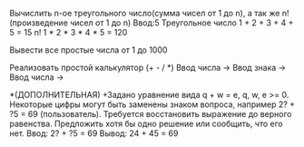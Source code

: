 Вычислить n-ое треугольного число(сумма чисел от 1 до n), а так же n! (произведение чисел от 1 до n)
Ввод:5
Треугольное число 1 + 2 + 3 + 4 + 5 = 15
n! 1 * 2 * 3 * 4 * 5 = 120

Вывести все простые числа от 1 до 1000

Реализовать простой калькулятор (+ - / *)
Ввод числа ->
Ввод знака ->
Ввод числа ->

*(ДОПОЛНИТЕЛЬНАЯ) +Задано уравнение вида q + w = e, q, w, e >= 0.
Некоторые цифры могут быть заменены знаком вопроса, например 2? + ?5 = 69 (пользователь).
Требуется восстановить выражение до верного равенства.
Предложить хотя бы одно решение или сообщить, что его нет.
Ввод: 2? + ?5 = 69
Вывод: 24 + 45 = 69
